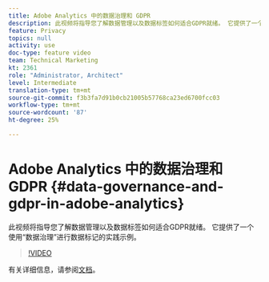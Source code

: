 ```yaml
---
title: Adobe Analytics 中的数据治理和 GDPR
description: 此视频将指导您了解数据管理以及数据标签如何适合GDPR就绪。 它提供了一个使用“数据治理”进行数据标记的实践示例。
feature: Privacy
topics: null
activity: use
doc-type: feature video
team: Technical Marketing
kt: 2361
role: "Administrator, Architect"
level: Intermediate
translation-type: tm+mt
source-git-commit: f3b3fa7d91b0cb21005b57768ca23ed6700fcc03
workflow-type: tm+mt
source-wordcount: '87'
ht-degree: 25%

---
```



# Adobe Analytics 中的数据治理和 GDPR {#data-governance-and-gdpr-in-adobe-analytics}

此视频将指导您了解数据管理以及数据标签如何适合GDPR就绪。 它提供了一个使用“数据治理”进行数据标记的实践示例。

>[!VIDEO](https://video.tv.adobe.com/v/25455/?quality=12)

有关详细信息，请参阅[文档](https://marketing.adobe.com/resources/help/en_US/analytics/gdpr/)。